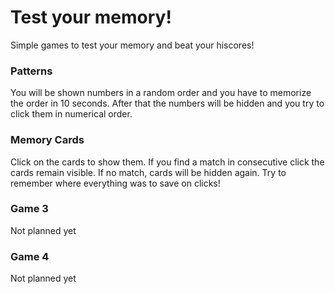 # Test your memory!

Simple games to test your memory and beat your hiscores!

### Patterns

You will be shown numbers in a random order and you have to memorize the order in 10 seconds.
After that the numbers will be hidden and you try to click them in numerical order.

### Memory Cards

Click on the cards to show them. If you find a match in consecutive click the cards remain visible.
If no match, cards will be hidden again. Try to remember where everything was to save on clicks!


### Game 3

Not planned yet

### Game 4

Not planned yet
